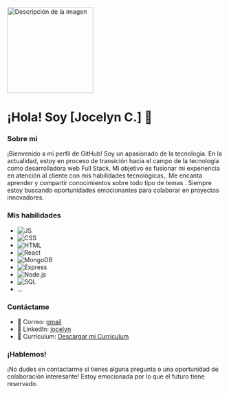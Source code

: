 <!-- Una imagen con un ancho de 300 píxeles y una altura de 200 píxeles -->
<img src="https://res.cloudinary.com/pruebaweb/image/upload/w_1000,c_fill,ar_1:1,g_auto,r_max,bo_5px_solid_red,b_rgb:262c35/v1696916616/IMG_4131_ebn4ka.jpg" alt="Descripción de la imagen" width="200" height="200">

# ¡Hola! Soy [Jocelyn C.] 👋

### Sobre mí

¡Bienvenido a mi perfil de GitHub! Soy un apasionado de la tecnologia. En la actualidad, estoy en proceso de transición hacia el campo de la tecnología como desarrolladora web Full Stack. Mi objetivo es fusionar mi experiencia en atención al cliente con mis habilidades tecnológicas,. Me encanta aprender y compartir conocimientos sobre todo tipo de temas . Siempre estoy buscando oportunidades emocionantes para colaborar en proyectos innovadores.

### Mis habilidades

- ![JS](https://res.cloudinary.com/pruebaweb/image/upload/v1696914056/icons8-js_hvhfre.gif)
- ![CSS](https://res.cloudinary.com/pruebaweb/image/upload/v1696914055/icons8-css-48_lzagch.png)
- ![HTML](https://res.cloudinary.com/pruebaweb/image/upload/v1696914056/icons8-html_rs77fm.gif)
- ![React](https://res.cloudinary.com/pruebaweb/image/upload/v1696914056/icons8-react_qos56f.gif)
- ![MongoDB](https://res.cloudinary.com/pruebaweb/image/upload/v1696915020/icons8-mongodb-a-cross-platform-document-oriented-database-program-48_ftwfsp.png)
- ![Express](https://res.cloudinary.com/pruebaweb/image/upload/v1696915256/icons8-express-js-48_vrj4qp.png)
- ![Node.js](https://res.cloudinary.com/pruebaweb/image/upload/v1696914057/icons8-node-js-48_riolad.png)
- ![SQL](https://res.cloudinary.com/pruebaweb/image/upload/v1696914057/icons8-sql-48_dwpbpj.png)
- ...

### Contáctame

- 📧 Correo: [gmail](jocelyn.cf@gmail.com)
- 💼 LinkedIn: [jocelyn](www.linkedin.com/in/jocelyn-castro-flores-1507b427)
- 📄 Currículum: [Descargar mi Currículum](https://enlace-a-tu-cv.com/tu-cv.pdf)



### ¡Hablemos!

¡No dudes en contactarme si tienes alguna pregunta o una oportunidad de colaboración interesante! Estoy emocionada por lo que el futuro tiene reservado.




